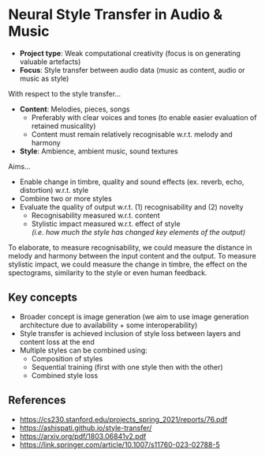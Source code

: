 # Neural Style Transfer in Audio & Music

- **Project type**: Weak computational creativity (focus is on generating valuable artefacts)
- **Focus**: Style transfer between audio data (music as content, audio or music as style)

With respect to the style transfer...

- **Content**: Melodies, pieces, songs
    - Preferably with clear voices and tones (to enable easier evaluation of retained musicality)
    - Content must remain relatively recognisable w.r.t. melody and harmony
- **Style**: Ambience, ambient music, sound textures

Aims...

- Enable change in timbre, quality and sound effects (ex. reverb, echo, distortion) w.r.t. style
- Combine two or more styles
- Evaluate the quality of output w.r.t. (1) recognisability and (2) novelty
    - Recognisability measured w.r.t. content
    - Stylistic impact measured w.r.t. effect of style <br> _(i.e. how much the style has changed key elements of the output)_
 
To elaborate, to measure recognisability, we could measure the distance in melody and harmony between the input content and the output. To measure stylistic impact, we could measure the change in timbre, the effect on the spectograms, similarity to the style or even human feedback.

## Key concepts

- Broader concept is image generation (we aim to use image generation architecture due to availability + some interoperability)
- Style transfer is achieved inclusion of style loss between layers and content loss at the end
- Multiple styles can be combined using:
    - Composition of styles
    - Sequential training (first with one style then with the other)
    - Combined style loss

## References

- https://cs230.stanford.edu/projects_spring_2021/reports/76.pdf
- https://ashispati.github.io/style-transfer/
- https://arxiv.org/pdf/1803.06841v2.pdf
- https://link.springer.com/article/10.1007/s11760-023-02788-5
